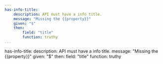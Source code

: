 ```yaml
---
has-info-title:
    description: API must have a info title.
    message: "Missing the {{property}}"
    given: "$"
    then:
        field: "title"
        function: truthy  
...
```

has-info-title:
    description: API must have a info title.
    message: "Missing the {{property}}"
    given: "$"
    then:
        field: "title"
        function: truthy  